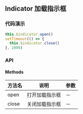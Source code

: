 ## Indicator 加载指示框

### 代码演示

```js
this.$indicator.open()
setTimeout(() => {
  this.$indicator.close()
}, 2000)
```

### API

#### Methods

| 方法名 | 说明           | 参数 |
| ------ | -------------- | ---- |
| open   | 打开加载指示框 | －   |
| close  | 关闭加载指示框 | －   |
